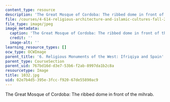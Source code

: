 ```yaml
---
content_type: resource
description: 'The Great Mosque of Cordoba: The ribbed dome in front of the mihrab.'
file: /courses/4-614-religious-architecture-and-islamic-cultures-fall-2002/02e7b4d5395e3fccf92067de55890ac9_1032.jpg
file_type: image/jpeg
image_metadata:
  caption: 'The Great Mosque of Cordoba: The ribbed dome in front of the mihrab.'
  credit: ''
  image-alt: ''
learning_resource_types: []
ocw_type: OCWImage
parent_title: '6. Religious Monuments of the West: Ifriqiya and Spain'
parent_type: CourseSection
parent_uid: 767bd16d-d3e7-53b6-f2ab-8997da1b2c8a
resourcetype: Image
title: 1032.jpg
uid: 02e7b4d5-395e-3fcc-f920-67de55890ac9
---
```

The Great Mosque of Cordoba: The ribbed dome in front of the mihrab.

